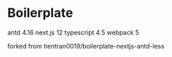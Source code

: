 # Boilerplate 


antd  4.16
next.js 12
typescript 4.5
webpack 5



forked from  tientran0019/boilerplate-nextjs-antd-less